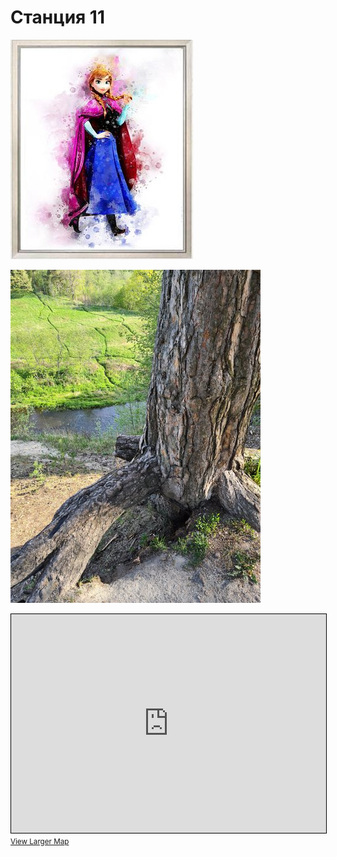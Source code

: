 # Станция 11

![Stage 11](img/11.jpg)

![Path 11](path/11.jpg)

<iframe width="100%" height="350" frameborder="0" scrolling="no" marginheight="0" marginwidth="0" src="https://www.openstreetmap.org/export/embed.html?bbox=24.86291885375977%2C59.4580371413974%2C24.871587753295902%2C59.4618588228221&amp;layer=mapnik&amp;marker=59.459948036117225%2C24.867253303527832" style="border: 1px solid black"></iframe><br/><small><a href="https://www.openstreetmap.org/?mlat=59.45995&amp;mlon=24.86725#map=17/59.45995/24.86725&amp;layers=N">View Larger Map</a></small>